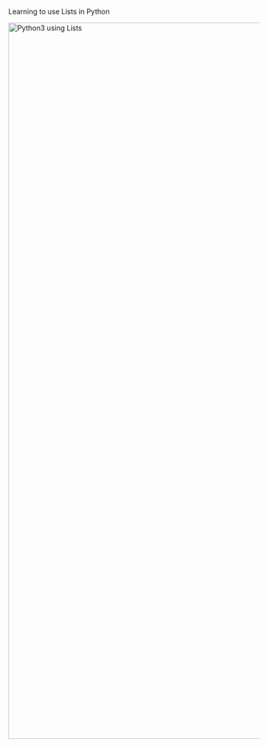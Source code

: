 Learning to use Lists in Python

<img width="1436" alt="Python3 using Lists" src="https://user-images.githubusercontent.com/103763124/193426128-df5c36cc-622b-4a77-8019-7230c74ff063.png">
